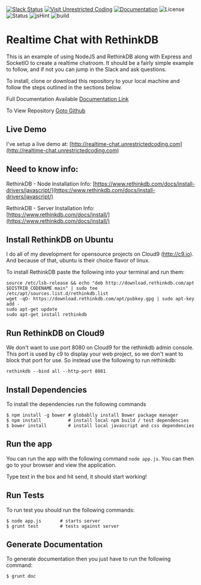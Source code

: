[![Slack Status](https://uc-slack.herokuapp.com/badge.svg)](https://uc-slack.herokuapp.com)
[![Visit Unrestricted Coding](https://img.shields.io/badge/Visit-Unrestricted%20Coding-blue.svg)](http://unrestrictedcoding.com)
[![Documentation](https://img.shields.io/badge/View-Documentation-orange.svg)](http://unrestricted-coding.github.io/realtime-chat-RethinkDB/)
![License](https://img.shields.io/badge/LICENSE-MIT-ff69b4.svg)
![Status](https://img.shields.io/badge/Status-Complete-brightgreen.svg)
![jsHint](https://img.shields.io/badge/jsHint-Great-green.svg)
![build](https://img.shields.io/badge/Build-passing-brightgreen.svg)

# Realtime Chat with RethinkDB
This is an example of using NodeJS and RethinkDB along with Express and SocketIO to create a realtime chatroom. It should be a fairly simple example to follow, and if not you can jump in the Slack and ask questions.

To install, clone or download this repository to your local machine and follow the steps outlined in the sections below.

Full Documentation Available [Documentation Link](http://unrestricted-coding.github.io/realtime-chat-RethinkDB/)

To View Repository [Goto Github](https://github.com/Unrestricted-Coding/realtime-chat-RethinkDB)

## Live Demo

I've setup a live demo at: [http://realtime-chat.unrestrictedcoding.com](http://realtime-chat.unrestrictedcoding.com)

## Need to know info:

RethinkDB - Node Installation Info: [https://www.rethinkdb.com/docs/install-drivers/javascript/](https://www.rethinkdb.com/docs/install-drivers/javascript/)

RethinkDB - Server Installation Info: [https://www.rethinkdb.com/docs/install/](https://www.rethinkdb.com/docs/install/)


## Install RethinkDB on Ubuntu

I do all of my development for opensource projects on Cloud9 (http://c9.io). And because of that, ubuntu is their choice flavor of linux.

To install RethinkDB paste the following into your terminal and run them:


```Shell
source /etc/lsb-release && echo "deb http://download.rethinkdb.com/apt $DISTRIB_CODENAME main" | sudo tee /etc/apt/sources.list.d/rethinkdb.list
wget -qO- https://download.rethinkdb.com/apt/pubkey.gpg | sudo apt-key add -
sudo apt-get update
sudo apt-get install rethinkdb
```

## Run RethinkDB on Cloud9

We don't want to use port 8080 on Cloud9 for the rethinkdb admin console. This port is used by c9 to display your web project, so we don't want to block that port for use. So instead use the following to run rethinkdb:

```rethinkdb --bind all --http-port 8081```

## Install Dependencies

To install the dependencies run the following commands

```shell
$ npm install -g bower # globablly install Bower package manager
$ npm install          # install local npm build / test dependencies
$ bower install        # install local javascript and css dependencies
```

## Run the app

You can run the app with the following command `node app.js`. You can then go to your browser and view the application. 

Type text in the box and hit send, it should start working!


## Run Tests

To run test you should run the following commands:

```shell
$ node app.js       # starts server
$ grunt test        # tests against server
```

## Generate Documentation

To generate documentation then you just have to run the following command:

```shell
$ grunt doc
```